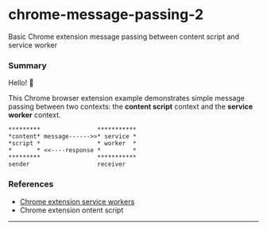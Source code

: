 # chrome-message-passing-2
Basic Chrome extension message passing between content script and service worker

### Summary


Hello! 👋

This Chrome browser extension example demonstrates simple message passing between two contexts: the **content script** context and the **service worker** context.

```
*********                ***********
*content* message------>>* service *
*script *                * worker  *
*       * <<----response *         *
*********                ***********
sender                   receiver
```

### References
  + [Chrome extension service workers][g_sw]
  + Chrome extension ontent script
---
[g_sw]: https://developer.chrome.com/docs/extensions/develop/concepts/service-workers

